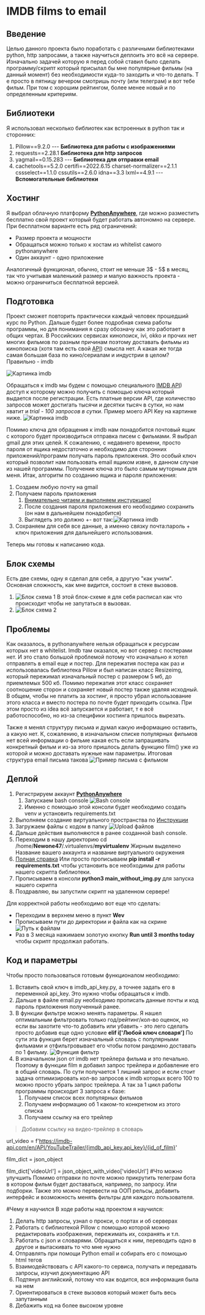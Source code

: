 # IMDB films to email
## Введение
Целью данного проекта было поработать с различными библиотеками python, http запросами,
а также научиться деплоить это всё на сервере. Изначально задачей которую я перед собой
ставил было сделать программу/скрипт который присылал бы мне популярные фильмы (на данный момент)
без необходимости куда-то заходить и что-то делать. Т е просто в пятницу вечером смотришь почту (или телеграм)
и вот тебе фильм. При том с хорошим рейтингом, более менее новый и по определенным критериям.

## Библиотеки
Я использовал несколько библиотек как встроенных в python так и сторонних:
1. Pillow==9.2.0 --- **Библиотека для работы с изображениями**
2. requests==2.28.1 **Библиотека для http запросов**
3. yagmail==0.15.283 --- **Библиотека для отправки email** 
4. cachetools==5.2.0 certifi==2022.6.15 charset-normalizer==2.1.1 cssselect==1.1.0 cssutils==2.6.0 
idna==3.3 lxml==4.9.1 --- **Вспомогательные библиотеки**

## Хостинг
Я выбрал облачную платформу **[PythonAnywhere](www.pythonanywhere.com)**, где можно разместить бесплатно свой проект
который будет работать автономно на сервере. При бесплатном варианте есть ряд ограничений:
* Размер проекта и мощности
* Обращаться можно только к хостам из whitelist самого pythonanywhere
* Один аккаунт - одно приложение

Аналогичный функционал, обычно, стоит не меньше 3$ - 5$ в месяц, так что учитывая маленький размер и
малую важность проекта - можно ограничиться бесплатной версией.

## Подготовка
Проект сможет повторить практически каждый человек прошедший курс по Python.
Дальше будет более подробная схема работы программы, но для понимания я сразу обозначу как это работает
в общих чертах. В Российских сервисах кинопоиск, ivi, okko и прочих нет многих фильмов по разным причинам
поэтому доставать фильмы из кинопоиска (хотя там есть cвой [API](https://kinopoisk.dev/)) смысла нет. А какая же тогда
самая большая база по кино/сериалам и индустрии в целом? Правильно - imdb 

![Картинка imdb](img/imdb.png)

Обращаться к imdb мы будем с помощью специального [IMDB API](https://imdb-api.com/)) доступ к которому можно получить с
помощью ключа который выдается после регистрации. Есть платные версии API, где количество запросов может достигать тысячи
и десятки тысяч в сутки, но нам хватит и *trial - 100 запросов в сутки.* Пример моего API Key на картинке ниже.
![Картинка imdb](img/imdb_key.png)

Помимо ключа для обращения к imdb нам понадобится почтовый ящик с которого будет производиться отправка писем с фильмами.
Я выбрал gmail для этих целей. К сожалению, с недавнего времени, просто пароля от ящика недостаточно и необходимо для сторонних
приложений/программ получать пароль приложения. Это особый ключ который позволит нам пользовать email ящиком извне, в данном
случае из нашей программы. Получение ключа это было самым муторным для меня. Итак, алгоритм по созданию ящика и пароля приложения:
1. Создаем любую почту на gmail 
2. Получаем пароль приложения
   1. [Внимательно читаем и выполняем инстуркцию!](https://support.google.com/accounts/answer/185833)
   2. После создания пароля приложения его необходимо сохранить (он нам в дальнейшем понадобится)
   3. Выглядеть это должно +- вот так:![Картинка imdb](img\mail_pass.png)
3. Сохраняем для себя все данные, а именно связку почта:пароль + ключ приложения для дальнейшего использования.

Теперь мы готовы к написанию кода.

## Блок схемы
Есть две схемы, одну я сделал для себя, а другую "как учили". Основная сложность, как мне видится, состоит в стеке вызовов.
1. ![Блок схема 1](img\block_scheme.png)
В этой блок-схеме я для себя расписал как что происходит чтобы не запутаться в вызовах.
2. ![Блок схема 2](img\block_scheme1.png)

## Проблемы
Как оказалось, в pythonanywhere нельзя обращаться к ресурсам которых нет в whitelist. Imdb там оказался, но вот сервер 
с постерами нет. И это стало большой проблемой потому что изначально я хотел отправлять в email еще и постер. Для пережатия
постера как раз и использовалась библиотека Pillow и был написан класс Resizeimg, который пережимал изначальный постер 
с размером 5 мб, до приемлемых 500 кб. Помимо пережатия этот класс сохраняет соотношение сторон и сохраняет новый постер
также удаляя исходный. В общем, чтобы не платить за хостинг, я просто убрал использование этого класса и вместо постера по 
почте будет приходить ссылка. При этом просто из idea всё запускается и работает, т е всё работоспособно, но из-за специфики
хостинга пришлось вырезать.

Также я менял структуру письма и думал какую информацию оставить, а какую нет. К, сожалению, в изначальном списке 
популярных фильмов нет всей информации о фильме какая есть если запрашивать конкретный фильм и из-за этого пришлось
делать функцию film() уже из которой и можно доставать нужные нам параметры. Итоговая структура email письма такова
![Пример письма с фильмом](img/mail_example.png)

## Деплой 
1. Регистрируем аккаунт **[PythonAnywhere](www.pythonanywhere.com)**
   1. Запускаем bash console
   ![Bash console](img/console.png)
   2. Именно с помощью этой консоли будет необходимо создать venv и установить requirements.txt
2. Выполняем создание виртуального пространства по [Инструкции](https://help.pythonanywhere.com/pages/Virtualenvs/)
3. Загружаем файлы с кодом в папку
![Upload файлов](img/upload_filex.png)
4. Дальше действия выполняются в ранее созданной bash console. 
5. Переходим в нашу директорию cd /home/**Newone47**/.virtualenvs/**myvirtualenv** 
Жирным выделено Название вашего аккаунта и название виртуального окружения
6. [Полная справка](https://help.pythonanywhere.com/pages/RebuildingVirtualenvs/) Или просто прописываем **pip install -r requirements.txt**
чтобы установить все необходимы для работы нашего скрипта библиотеки.
7. Прописываем в консоли **python3 main_without_img.py** для запуска нашего скрипта
8. Поздравляю, вы запустили скрипт на удаленном сервере!

Для корректной работы необходимо вот еще что сделать:
* Переходим в верхнем меню в пункт **Wev**
* Прописываем пути до директории и файла как на скрине
![Путь к файлам](img/web.png)
* Раз в 3 месяца нажимаем золотую кнопку **Run until 3 months today** чтобы скрипт продолжал работать.

## Код и параметры
Чтобы просто пользоваться готовым функционалом необходимо:
1. Вставить свой ключ в imdb_api_key.py, а точнее задать его в переменной api_key. Это нужно чтобы обращаться к imdb.
2. Дальше в файле email.py необходимо прописать данные почты и код пароль приложения полученный ранее. 
3. В функции фильтре можно менять параметры. Я нашел оптимальным фильтровать только год/рейтинг/кол-во оценок, но если
вы захотите что-то добавить или убавить - это лего сделать просто добавив еще одно условие **elif i['Любой ключ словаря']**
По сути эта функция берет изначальный словарь с популярными фильмами и отфильтровывает его чтобы потом рандомно доставать 
по 1 фильму.
![Функция фильтр](img/filter_func.png)
4. В изначальном json от imdb нет трейлера фильма и это печально. Поэтому в функции film я добавил запрос трейлера и 
добавление его в общий словарь. По сути получается 1 лишний запрос и если стоит задача оптимизировать кол-во запросов к
imdb которых всего 100 то можно просто убрать запрос трейлера. А так за 1 цикл работы программы происходит 3 запроса
к базе:
   1. Получаем список всех популярных фильмов
   2. Получаем информацию об 1 каком-то конкретном из этого списка
   3. Получаем ссылку на его трейлер
>Добавим ссылку на видео-трейлер в словарь
> 
url_video = f'https://imdb-api.com/en/API/YouTubeTrailer/{imdb_api_key.api_key}/{id_of_film}'

film_dict = json_object

film_dict['videoUrl'] = json_object_with_video['videoUrl']
#Что можно улучшить
Помимо отправки по почте можно прикрутить телеграм бота в котором фильм будет доставаться, например,
по запросу. Или подборки. Также это можно перевести на ООП рельсы, добавить интерфейс и возможность менять
фильтры для каждого пользователя.

#Чему я научился
В ходе работы над проектом я научился:
1. Делать http запросы, узнал о прокси, о портах и об серверах
2. Работать с библиотекой Pillow с помощью которой можно редактировать изображения, пережимать их, сохранять и т.п.
3. Работать с json и словарями. Обращаться к ним, переводить одно в другое и вытаскивать то что мне нужно
4. Отправлять при помощи Python email и собирать его с помощью html тегов
5. Взаимодействовать с API какого-то сервиса, получать и передавать запросы, изучил документацию API
6. Подтянул английский, потому что как водится, вся информация была на нем
7. Ориентироваться в стеке вызовов который может быть весь запутанным
8. Дебажить код на более высоком уровне 
